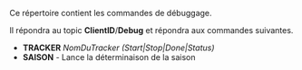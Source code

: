 Ce répertoire contient les commandes de débuggage.

Il répondra au topic **ClientID**/**Debug** et répondra aux commandes suivantes.

- **TRACKER** *NomDuTracker* *(Start|Stop|Done|Status)*
- **SAISON** - Lance la déterminaison de la saison
